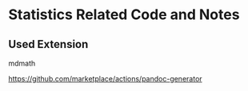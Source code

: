 # Statistics Related Code and Notes


## Used Extension
mdmath

https://github.com/marketplace/actions/pandoc-generator